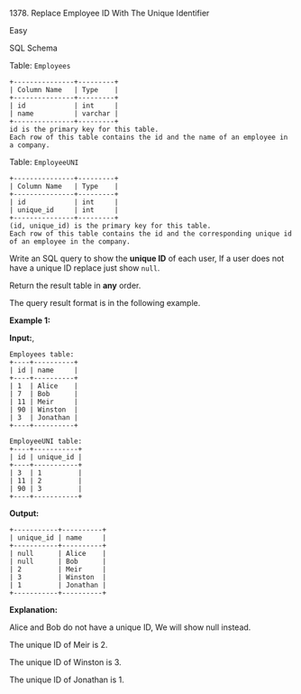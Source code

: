 1378\. Replace Employee ID With The Unique Identifier

Easy

SQL Schema

Table: `Employees`

    +---------------+---------+
    | Column Name   | Type    |
    +---------------+---------+
    | id            | int     |
    | name          | varchar |
    +---------------+---------+
    id is the primary key for this table.
    Each row of this table contains the id and the name of an employee in a company. 

Table: `EmployeeUNI`

    +---------------+---------+
    | Column Name   | Type    |
    +---------------+---------+
    | id            | int     |
    | unique_id     | int     |
    +---------------+---------+ 
    (id, unique_id) is the primary key for this table.
    Each row of this table contains the id and the corresponding unique id of an employee in the company. 

Write an SQL query to show the **unique ID** of each user, If a user does not have a unique ID replace just show `null`.

Return the result table in **any** order.

The query result format is in the following example.

**Example 1:**

**Input:**,

    Employees table:
    +----+----------+
    | id | name     |
    +----+----------+
    | 1  | Alice    |
    | 7  | Bob      |
    | 11 | Meir     |
    | 90 | Winston  |
    | 3  | Jonathan |
    +----+----------+
    
    EmployeeUNI table:
    +----+-----------+
    | id | unique_id |
    +----+-----------+
    | 3  | 1         |
    | 11 | 2         |
    | 90 | 3         |
    +----+-----------+

**Output:**

    +-----------+----------+
    | unique_id | name     |
    +-----------+----------+
    | null      | Alice    |
    | null      | Bob      |
    | 2         | Meir     |
    | 3         | Winston  |
    | 1         | Jonathan |
    +-----------+----------+

**Explanation:**

Alice and Bob do not have a unique ID, We will show null instead.

The unique ID of Meir is 2.

The unique ID of Winston is 3.

The unique ID of Jonathan is 1.
